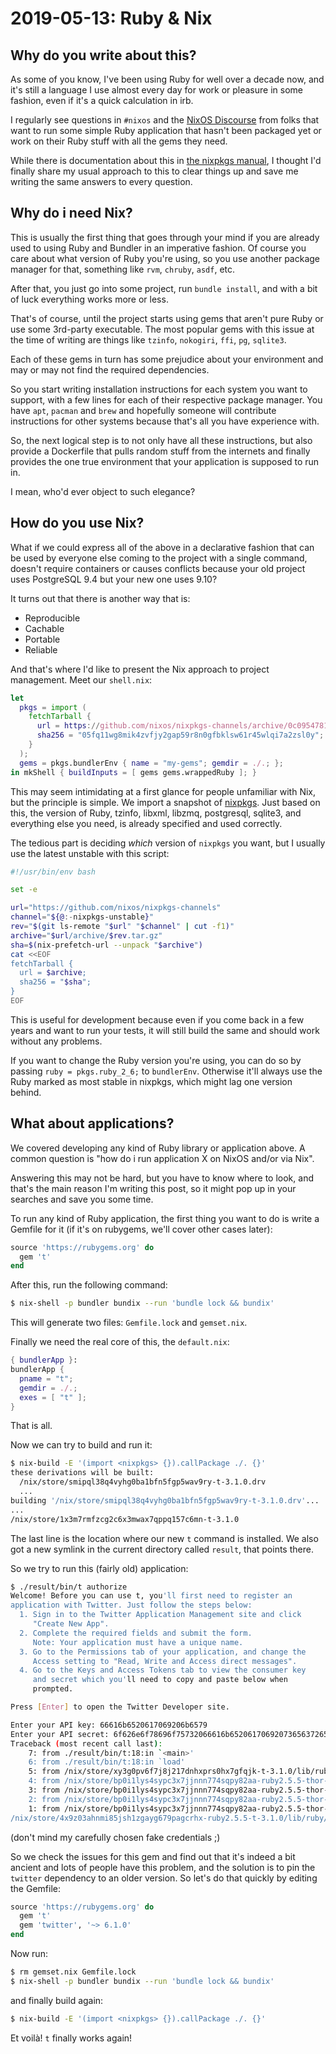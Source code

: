 # 2019-05-13: Ruby & Nix

## Why do you write about this?

As some of you know, I've been using Ruby for well over a decade now, and it's
still a language I use almost every day for work or pleasure in some fashion,
even if it's a quick calculation in irb.

I regularly see questions in `#nixos` and the
[NixOS Discourse](https://discourse.nixos.org/) from folks that want to run some
simple Ruby application that hasn't been packaged yet or work on their Ruby
stuff with all the gems they need.

While there is documentation about this in
[the nixpkgs manual](https://nixos.org/nixpkgs/manual/#sec-language-ruby),
I thought I'd finally share my usual approach to this to clear things up and
save me writing the same answers to every question.

## Why do i need Nix?

This is usually the first thing that goes through your mind if you are already
used to using Ruby and Bundler in an imperative fashion.
Of course you care about what version of Ruby you're using, so you use another
package manager for that, something like `rvm`, `chruby`, `asdf`, etc.

After that, you just go into some project, run `bundle install`, and with a bit
of luck everything works more or less.

That's of course, until the project starts using gems that aren't pure Ruby or
use some 3rd-party executable. The most popular gems with this issue at the
time of writing are things like `tzinfo`, `nokogiri`, `ffi`, `pg`, `sqlite3`.

Each of these gems in turn has some prejudice about your environment and may or
may not find the required dependencies.

So you start writing installation instructions for each system you want to
support, with a few lines for each of their respective package manager. You have
`apt`, `pacman` and `brew` and hopefully someone will contribute instructions
for other systems because that's all you have experience with.

So, the next logical step is to not only have all these instructions, but also
provide a Dockerfile that pulls random stuff from the internets and finally
provides the one true environment that your application is supposed to run in.

I mean, who'd ever object to such elegance?

## How do you use Nix?

What if we could express all of the above in a declarative fashion that can be
used by everyone else coming to the project with a single command, doesn't
require containers or causes conflicts because your old project uses PostgreSQL
9.4 but your new one uses 9.10?

It turns out that there is another way that is:

* Reproducible
* Cachable
* Portable
* Reliable

And that's where I'd like to present the Nix approach to project management.
Meet our `shell.nix`:

```nix
let
  pkgs = import (
    fetchTarball {
      url = https://github.com/nixos/nixpkgs-channels/archive/0c0954781e257b8b0dc49341795a2fe7d96945a3.tar.gz;
      sha256 = "05fq11wg8mik4zvfjy2gap59r8n0gfbklsw61r45wlqi7a2zsl0y";
    }
  );
  gems = pkgs.bundlerEnv { name = "my-gems"; gemdir = ./.; };
in mkShell { buildInputs = [ gems gems.wrappedRuby ]; }
```

This may seem intimidating at a first glance for people unfamiliar with Nix, but
the principle is simple.
We import a snapshot of [nixpkgs](https://nixos.org/nixpkgs/).
Just based on this, the version of Ruby, tzinfo, libxml, libzmq, postgresql,
sqlite3, and everything else you need, is already specified and used correctly.

The tedious part is deciding _which_ version of `nixpkgs` you want, but I
usually use the latest unstable with this script:

```bash
#!/usr/bin/env bash

set -e

url="https://github.com/nixos/nixpkgs-channels"
channel="${@:-nixpkgs-unstable}"
rev="$(git ls-remote "$url" "$channel" | cut -f1)"
archive="$url/archive/$rev.tar.gz"
sha=$(nix-prefetch-url --unpack "$archive")
cat <<EOF
fetchTarball {
  url = $archive;
  sha256 = "$sha";
}
EOF
```

This is useful for development because even if you come back in a few years and
want to run your tests, it will still build the same and should work without any
problems.

If you want to change the Ruby version you're using, you can do so by passing
`ruby = pkgs.ruby_2_6;` to `bundlerEnv`. Otherwise it'll always use the Ruby
marked as most stable in nixpkgs, which might lag one version behind.

## What about applications?

We covered developing any kind of Ruby library or application above. A common
question is "how do i run application X on NixOS and/or via Nix".

Answering this may not be hard, but you have to know where to look, and that's
the main reason I'm writing this post, so it might pop up in your searches and
save you some time.

To run any kind of Ruby application, the first thing you want to do is write a
Gemfile for it (if it's on rubygems, we'll cover other cases later):

```ruby
source 'https://rubygems.org' do
  gem 't'
end
```

After this, run the following command:

```bash
$ nix-shell -p bundler bundix --run 'bundle lock && bundix'
```

This will generate two files: `Gemfile.lock` and `gemset.nix`.

Finally we need the real core of this, the `default.nix`:

```nix
{ bundlerApp }:
bundlerApp {
  pname = "t";
  gemdir = ./.;
  exes = [ "t" ];
}
```

That is all.

Now we can try to build and run it:

```bash
$ nix-build -E '(import <nixpkgs> {}).callPackage ./. {}'
these derivations will be built:
  /nix/store/smipql38q4vyhg0ba1bfn5fgp5wav9ry-t-3.1.0.drv
  ...
building '/nix/store/smipql38q4vyhg0ba1bfn5fgp5wav9ry-t-3.1.0.drv'...
...
/nix/store/1x3m7rmfzcg2c6x3mwax7qppq157c6mn-t-3.1.0
```

The last line is the location where our new `t` command is installed. We also
got a new symlink in the current directory called `result`, that points there.

So we try to run this (fairly old) application:

```bash
$ ./result/bin/t authorize
Welcome! Before you can use t, you'll first need to register an
application with Twitter. Just follow the steps below:
  1. Sign in to the Twitter Application Management site and click
     "Create New App".
  2. Complete the required fields and submit the form.
     Note: Your application must have a unique name.
  3. Go to the Permissions tab of your application, and change the
     Access setting to "Read, Write and Access direct messages".
  4. Go to the Keys and Access Tokens tab to view the consumer key
     and secret which you'll need to copy and paste below when
     prompted.

Press [Enter] to open the Twitter Developer site. 

Enter your API key: 66616b6520617069206b6579
Enter your API secret: 6f626e6f78696f75732066616b652061706920736563726574
Traceback (most recent call last):
	7: from ./result/bin/t:18:in `<main>'
	6: from ./result/bin/t:18:in `load'
	5: from /nix/store/xy3g0pv6f7j8j217dnhxprs0hx7gfqjk-t-3.1.0/lib/ruby/gems/2.5.0/gems/t-3.1.0/bin/t:20:in `<top (required)>'
	4: from /nix/store/bp0i1lys4sypc3x7jjnnn774sqpy82aa-ruby2.5.5-thor-0.20.3/lib/ruby/gems/2.5.0/gems/thor-0.20.3/lib/thor/base.rb:466:in `start'
	3: from /nix/store/bp0i1lys4sypc3x7jjnnn774sqpy82aa-ruby2.5.5-thor-0.20.3/lib/ruby/gems/2.5.0/gems/thor-0.20.3/lib/thor.rb:387:in `dispatch'
	2: from /nix/store/bp0i1lys4sypc3x7jjnnn774sqpy82aa-ruby2.5.5-thor-0.20.3/lib/ruby/gems/2.5.0/gems/thor-0.20.3/lib/thor/invocation.rb:126:in `invoke_command'
	1: from /nix/store/bp0i1lys4sypc3x7jjnnn774sqpy82aa-ruby2.5.5-thor-0.20.3/lib/ruby/gems/2.5.0/gems/thor-0.20.3/lib/thor/command.rb:27:in `run'
/nix/store/4x9z03ahnmi85jsh1zgayg679pagcrhx-ruby2.5.5-t-3.1.0/lib/ruby/gems/2.5.0/gems/t-3.1.0/lib/t/cli.rb:82:in `authorize': uninitialized constant Twitter::REST::Client::BASE_URL (NameError)
```

(don't mind my carefully chosen fake credentials ;)

So we check the issues for this gem and find out that it's indeed a bit ancient
and lots of people have this problem, and the solution is to pin the `twitter`
dependency to an older version. So let's do that quickly by editing the Gemfile:

```ruby
source 'https://rubygems.org' do
  gem 't'
  gem 'twitter', '~> 6.1.0'
end
```

Now run:

```bash
$ rm gemset.nix Gemfile.lock
$ nix-shell -p bundler bundix --run 'bundle lock && bundix'
```

and finally build again:

```bash
$ nix-build -E '(import <nixpkgs> {}).callPackage ./. {}'
```

Et voilà! `t` finally works again!
